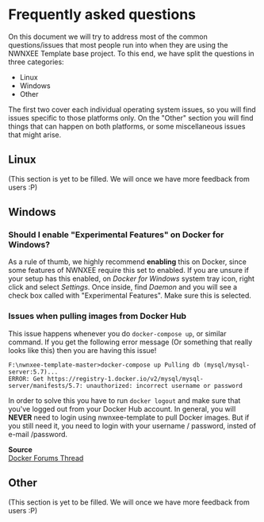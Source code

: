 # Frequently asked questions
On this document we will try to address most of the common questions/issues that most people run into when they are using the NWNXEE Template base project. To this end, we have split the questions in three categories:
* Linux
* Windows
* Other

The first two cover each individual operating system issues, so you will find issues specific to those platforms only. On the "Other" section you will find things that can happen on both platforms, or some miscellaneous issues that might arise.

## Linux
(This section is yet to be filled. We will once we have more feedback from users :P)

## Windows
### Should I enable "Experimental Features" on Docker for Windows?
As a rule of thumb, we highly recommend **enabling** this on Docker, since some features of NWNXEE require this set to enabled. If you are unsure if your setup has this enabled, on *Docker for Windows* system tray icon, right click and select *Settings*. Once inside, find *Daemon* and you will see a check box called with "Experimental Features". Make sure this is selected.

### Issues when pulling images from Docker Hub
This issue happens whenever you do ```docker-compose up```, or similar command. If you get the following error message (Or something that really looks like this) then you are having this issue!

```
F:\nwnxee-template-master>docker-compose up Pulling db (mysql/mysql-server:5.7)... 
ERROR: Get https://registry-1.docker.io/v2/mysql/mysql-server/manifests/5.7: unauthorized: incorrect username or password
```

In order to solve this you have to run ```docker logout``` and make sure that you've logged out from your Docker Hub account. In general, you will **NEVER** need to login using nwnxee-template to pull Docker images. But if you still need it, you need to login with your username / password, insted of e-mail /password.

**Source** <br />
[Docker Forums Thread](https://forums.docker.com/t/unauthorized-incorrect-username-or-password/35677)

## Other
(This section is yet to be filled. We will once we have more feedback from users :P)